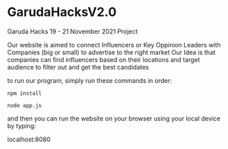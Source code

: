 # GarudaHacksV2.0
Garuda Hacks 19 - 21 November 2021 Project

Our website is aimed to connect Influencers or Key Oppinion Leaders with Companies (big or small) to advertise to the right market
Our Idea is that companies can find influencers based on their locations and target audience to filter out and get the best candidates

to run our program, simply run these commands in order: 
```
npm install 
```
```
node app.js 
```
and then you can run the website on your browser using your local device by typing: 

localhost:8080
